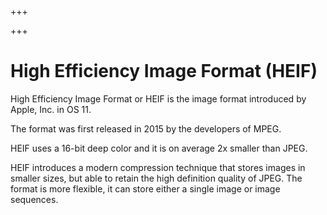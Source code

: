 
+++

+++
# High Efficiency Image Format (HEIF)

High Efficiency Image Format or HEIF is the image format introduced by Apple, Inc. in OS 11.

The format was first released in 2015 by the developers of MPEG.

HEIF uses a 16-bit deep color and it is on average 2x smaller than JPEG.

HEIF introduces a modern compression technique that stores images in smaller sizes, but able to retain the high definition quality of JPEG. The format is more flexible, it can store either a single image or image sequences.


